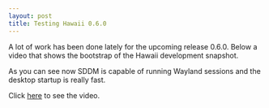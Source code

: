 ```yaml
---
layout: post
title: Testing Hawaii 0.6.0
---
```


A lot of work has been done lately for the upcoming release 0.6.0.
Below a video that shows the bootstrap of the Hawaii development snapshot.

As you can see now SDDM is capable of running Wayland sessions and the desktop
startup is really fast.

Click [here](https://plus.google.com/b/106410682256187719404/106410682256187719404/videos?pid=6168151476572227058&oid=106410682256187719404) to see the video.
